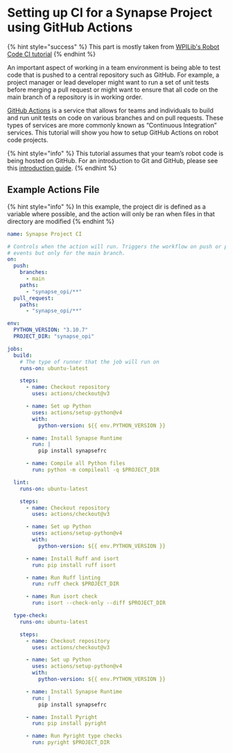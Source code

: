 # Setting up CI for a Synapse Project using GitHub Actions

{% hint style="success" %}
This part is mostly taken from [WPILib's Robot Code CI tutorial](https://docs.wpilib.org/en/stable/docs/software/advanced-gradlerio/robot-code-ci.html)
{% endhint %}

An important aspect of working in a team environment is being able to test code that is pushed to a central repository such as GitHub. For example, a project manager or lead developer might want to run a set of unit tests before merging a pull request or might want to ensure that all code on the main branch of a repository is in working order.

[GitHub Actions](https://github.com/features/actions) is a service that allows for teams and individuals to build and run unit tests on code on various branches and on pull requests. These types of services are more commonly known as “Continuous Integration” services. This tutorial will show you how to setup GitHub Actions on robot code projects.&#x20;

{% hint style="info" %}
This tutorial assumes that your team’s robot code is being hosted on GitHub. For an introduction to Git and GitHub, please see this [introduction guide](https://docs.wpilib.org/en/stable/docs/software/basic-programming/git-getting-started.html).
{% endhint %}

## Example Actions File

{% hint style="info" %}
In this example, the project dir is defined as a variable where possible, and the action will only be ran when files in that directory are modified
{% endhint %}

```yaml
name: Synapse Project CI

# Controls when the action will run. Triggers the workflow on push or pull request
# events but only for the main branch.
on:
  push:
    branches:
      - main
    paths:
      - "synapse_opi/**"
  pull_request:
    paths:
      - "synapse_opi/**"

env:
  PYTHON_VERSION: "3.10.7"
  PROJECT_DIR: "synapse_opi"

jobs:
  build:
    # The type of runner that the job will run on
    runs-on: ubuntu-latest

    steps:
      - name: Checkout repository
        uses: actions/checkout@v3

      - name: Set up Python
        uses: actions/setup-python@v4
        with:
          python-version: ${{ env.PYTHON_VERSION }}

      - name: Install Synapse Runtime
        run: |
          pip install synapsefrc

      - name: Compile all Python files
        run: python -m compileall -q $PROJECT_DIR

  lint:
    runs-on: ubuntu-latest

    steps:
      - name: Checkout repository
        uses: actions/checkout@v3

      - name: Set up Python
        uses: actions/setup-python@v4
        with:
          python-version: ${{ env.PYTHON_VERSION }}

      - name: Install Ruff and isort
        run: pip install ruff isort

      - name: Run Ruff linting
        run: ruff check $PROJECT_DIR

      - name: Run isort check
        run: isort --check-only --diff $PROJECT_DIR

  type-check:
    runs-on: ubuntu-latest

    steps:
      - name: Checkout repository
        uses: actions/checkout@v3

      - name: Set up Python
        uses: actions/setup-python@v4
        with:
          python-version: ${{ env.PYTHON_VERSION }}

      - name: Install Synapse Runtime
        run: |
          pip install synapsefrc

      - name: Install Pyright
        run: pip install pyright

      - name: Run Pyright type checks
        run: pyright $PROJECT_DIR
```
